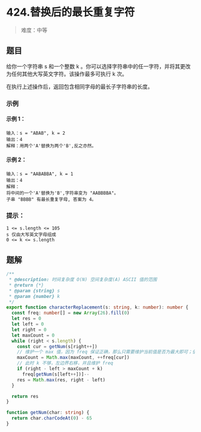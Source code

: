 # 424.替换后的最长重复字符

> 难度：中等

## 题目

给你一个字符串 s 和一个整数 k 。你可以选择字符串中的任一字符，并将其更改为任何其他大写英文字符。该操作最多可执行 k 次。

在执行上述操作后，返回包含相同字母的最长子字符串的长度。

### 示例

#### 示例 1：

```
输入：s = "ABAB", k = 2
输出：4
解释：用两个'A'替换为两个'B',反之亦然。
```

#### 示例 2：

```
输入：s = "AABABBA", k = 1
输出：4
解释：
将中间的一个'A'替换为'B',字符串变为 "AABBBBA"。
子串 "BBBB" 有最长重复字母, 答案为 4。
```

### 提示：

```
1 <= s.length <= 105
s 仅由大写英文字母组成
0 <= k <= s.length
```

## 题解

```ts
/**
 * @description: 时间复杂度 O(N) 空间复杂度(A) ASCII 值的范围
 * @return {*}
 * @param {string} s
 * @param {number} k
 */
export function characterReplacement(s: string, k: number): number {
  const freq: number[] = new Array(26).fill(0)
  let res = 0
  let left = 0
  let right = 0
  let maxCount = 0
  while (right < s.length) {
    const cur = getNum(s[right++])
    // 维护一个 max 值，因为 freq 保证正确，那么只需要维护当前值是否为最大即可；值只需要考虑增加，不需要考虑减少的情况
    maxCount = Math.max(maxCount, ++freq[cur])
    // 此时 k 不够，左边界右移，并且维护 freq
    if (right - left > maxCount + k)
      freq[getNum(s[left++])]--
    res = Math.max(res, right - left)
  }

  return res
}

function getNum(char: string) {
  return char.charCodeAt(0) - 65
}
```
